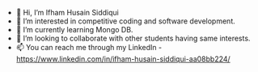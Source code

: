 - 👋 Hi, I’m Ifham Husain Siddiqui
- 👀 I’m interested in competitive coding and software development.
- 🌱 I’m currently learning Mongo DB.
- 💞️ I’m looking to collaborate with other students having same interests.
- 📫 You can reach me through my LinkedIn - https://www.linkedin.com/in/ifham-husain-siddiqui-aa08bb224/

<!---
Ifhamgit/Ifhamgit is a ✨ special ✨ repository because its `README.md` (this file) appears on your GitHub profile.
You can click the Preview link to take a look at your changes.
--->
